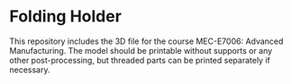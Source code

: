 # Folding Holder

This repository includes the 3D file for the course MEC-E7006: Advanced Manufacturing.
The model should be printable without supports or any other post-processing, but threaded parts can be printed separately if necessary.
